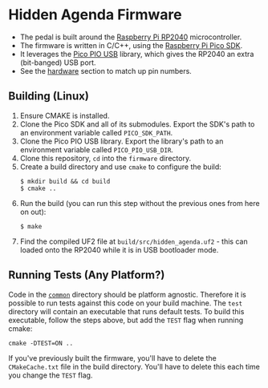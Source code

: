 # Hidden Agenda Firmware
* The pedal is built around the [Raspberry Pi RP2040](https://www.raspberrypi.com/documentation/microcontrollers/rp2040.html) microcontroller.
* The firmware is written in C/C++, using the [Raspberry Pi Pico SDK](https://github.com/raspberrypi/pico-sdk).
* It leverages the [Pico PIO USB](https://github.com/sekigon-gonnoc/Pico-PIO-USB) library, which gives the RP2040 an extra (bit-banged) USB port.
* See the [hardware](../hardware/) section to match up pin numbers.

## Building (Linux)
1. Ensure CMAKE is installed.
1. Clone the Pico SDK and all of its submodules. Export the SDK's path to an environment variable called `PICO_SDK_PATH`.
1. Clone the Pico PIO USB library. Export the library's path to an environment variable called `PICO_PIO_USB_DIR`.
1. Clone this repository, `cd` into the `firmware` directory.
1. Create a build directory and use `cmake` to configure the build:
    ```
    $ mkdir build && cd build
    $ cmake ..
    ```
1. Run the build (you can run this step without the previous ones from here on out):
    ```
    $ make
    ```
1. Find the compiled UF2 file at `build/src/hidden_agenda.uf2` - this can loaded onto the RP2040 while it is in USB bootloader mode.

## Running Tests (Any Platform?)
Code in the [`common`](common) directory should be platform agnostic. Therefore it is possible to run tests against this code on your build machine. The `test` directory will contain an executable that runs default tests. To build this executable, follow the steps above, but add the `TEST` flag when running cmake:
```
cmake -DTEST=ON ..
```
If you've previously built the firmware, you'll have to delete the `CMakeCache.txt` file in the build directory. You'll have to delete this each time you change the `TEST` flag.